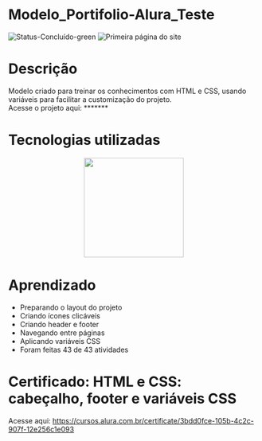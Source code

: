# Modelo_Portifolio-Alura_Teste
![Status-Concluído-green](https://user-images.githubusercontent.com/93163125/210287743-09caa864-8da5-449e-b864-deb864513652.svg)
![Primeira página do site](https://user-images.githubusercontent.com/93163125/223783819-d4cb3403-7cda-4e89-b826-ad2d218c31ce.png)

# Descrição
Modelo criado para treinar os conhecimentos com HTML e CSS, usando variáveis para facilitar a customização do projeto.
<br>Acesse o projeto aqui: *******

# Tecnologias utilizadas

<div align="center">
<img src="https://user-images.githubusercontent.com/93163125/212203960-8a3f59e4-9ba1-436a-8161-8e3c863f9985.png" width ="200px" />
</div>

# Aprendizado

<ul>
    <li>Preparando o layout do projeto</li>
    <li>Criando ícones clicáveis</li>
    <li>Criando header e footer</li>
    <li>Navegando entre páginas</li>
    <li>Aplicando variáveis CSS</li>
    <li>Foram feitas 43 de 43 atividades</li>

</ul>

# Certificado: HTML e CSS: cabeçalho, footer e variáveis CSS

Acesse aqui: https://cursos.alura.com.br/certificate/3bdd0fce-105b-4c2c-907f-12e256c1e093









